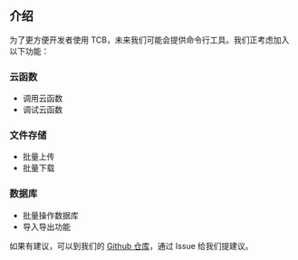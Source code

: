 ## 介绍
为了更方便开发者使用 TCB，未来我们可能会提供命令行工具。我们正考虑加入以下功能：

### 云函数
* 调用云函数
* 调试云函数

### 文件存储
* 批量上传
* 批量下载

### 数据库
* 批量操作数据库
* 导入导出功能

如果有建议，可以到我们的 [Github 仓库](https://github.com/TencentCloudBase/tcb-admin-node/issues)，通过 Issue 给我们提建议。